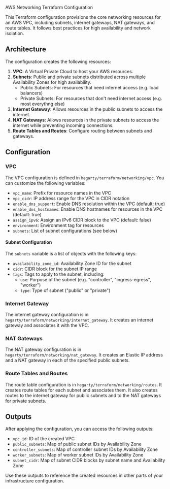 AWS Networking Terraform Configuration

This Terraform configuration provisions the core networking resources for an AWS VPC, including subnets, internet gateways, NAT gateways, and route tables. It follows best practices for high availability and network isolation.

## Architecture

The configuration creates the following resources:

1. **VPC**: A Virtual Private Cloud to host your AWS resources.
2. **Subnets**: Public and private subnets distributed across multiple Availability Zones for high availability.
   - Public Subnets: For resources that need internet access (e.g. load balancers)
   - Private Subnets: For resources that don't need internet access (e.g. most everythng else)
3. **Internet Gateway**: Allows resources in the public subnets to access the internet.
4. **NAT Gateways**: Allows resources in the private subnets to access the internet while preventing incoming connections.
5. **Route Tables and Routes**: Configure routing between subnets and gateways.

## Configuration

### VPC

The VPC configuration is defined in `hegarty/terraform/networking/vpc`. You can customize the following variables:

- `vpc_name`: Prefix for resource names in the VPC
- `vpc_cidr`: IP address range for the VPC in CIDR notation
- `enable_dns_support`: Enable DNS resolution within the VPC (default: true)
- `enable_dns_hostnames`: Enable DNS hostnames for resources in the VPC (default: true)
- `assign_ipv6`: Assign an IPv6 CIDR block to the VPC (default: false)
- `environment`: Environment tag for resources
- `subnets`: List of subnet configurations (see below)

#### Subnet Configuration

The `subnets` variable is a list of objects with the following keys:

- `availability_zone_id`: Availability Zone ID for the subnet
- `cidr`: CIDR block for the subnet IP range
- `tags`: Tags to apply to the subnet, including:
  - `use`: Purpose of the subnet (e.g. "controller", "ingress-egress", "worker")
  - `type`: Type of subnet ("public" or "private")

### Internet Gateway

The internet gateway configuration is in `hegarty/terraform/networking/internet_gateway`. It creates an internet gateway and associates it with the VPC.

### NAT Gateways

The NAT gateway configuration is in `hegarty/terraform/networking/nat_gateway`. It creates an Elastic IP address and a NAT gateway in each of the specified public subnets.

### Route Tables and Routes

The route table configuration is in `hegarty/terraform/networking/routes`. It creates route tables for each subnet and associates them. It also creates routes to the internet gateway for public subnets and to the NAT gateways for private subnets.

## Outputs

After applying the configuration, you can access the following outputs:

- `vpc_id`: ID of the created VPC
- `public_subnets`: Map of public subnet IDs by Availability Zone
- `controller_subnets`: Map of controller subnet IDs by Availability Zone
- `worker_subnets`: Map of worker subnet IDs by Availability Zone
- `subnet_cidr`: Map of subnet CIDR blocks by subnet name and Availability Zone

Use these outputs to reference the created resources in other parts of your infrastructure configuration.
